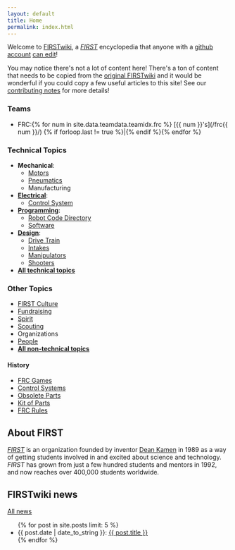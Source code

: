 ```yaml
---
layout: default
title: Home
permalink: index.html
---
```


Welcome to [FIRSTwiki](/docs/about/), a _[FIRST](/wiki/first)_ encyclopedia that
anyone with a [github account](https://github.com/join) [can
edit](/docs/contributing)!

<div class="alert alert-info">
You may notice there's not a lot of content here! There's a ton of content that needs to be copied
from the <a href="https://github.com/firstwiki/original_archive" class="alert-link">original FIRSTwiki</a>
and it would be wonderful if you could copy a few useful articles to this site! See our
<a class="alert-link" href="/docs/contributing">contributing notes</a> for more details!
</div>

### Teams

* FRC:{% for num in site.data.teamdata.teamidx.frc %} [{{ num }}'s](/frc{{ num }}/) {% if forloop.last != true %}\|{% endif %}{% endfor %}

### Technical Topics

* **Mechanical**:
  * [Motors](/wiki/motors)
  * [Pneumatics](/wiki/pneumatics)
  * Manufacturing
* [**Electrical**](/wiki/electrical):
  * [Control System](/wiki/control-system)
* [**Programming**](/wiki/programming):
  * [Robot Code Directory](/wiki/robot-code-directory)
  * [Software](/wiki/software)
* [**Design**](/wiki/design):
  * [Drive Train](/wiki/drive-train)
  * [Intakes](/wiki/intake)
  * [Manipulators](/wiki/manipulator)
  * [Shooters](/wiki/shooter)
* [**All technical topics**](/wiki/tech)


### Other Topics

* [FIRST Culture](/wiki/first-culture)
* [Fundraising](/wiki/fundraising)
* [Spirit](/wiki/spirit)
* [Scouting](/wiki/scouting)
* Organizations
* [People](/wiki/people)
* [**All non-technical topics**](/wiki/nontech)

#### History

* [FRC Games](/wiki/frc-games)
* [Control Systems](/wiki/control-system)
* [Obsolete Parts](/wiki/obsolete-parts)
* [Kit of Parts](/wiki/kit-of-parts)
* [FRC Rules](/frcrules)

  
About FIRST
-----------

_[FIRST](/wiki/first)_ is an organization founded by inventor [Dean
Kamen](/wiki/dean-kamen) in 1989 as a way of getting students involved in and
excited about science and technology. _FIRST_ has grown from just a few hundred
students and mentors in 1992, and now reaches over 400,000 students worldwide.

FIRSTwiki news
--------------

[All news](/news/)

<ul>
{% for post in site.posts limit: 5 %}
<li>{{ post.date | date_to_string }}: <a href="{{ post.url }}">{{ post.title }}</a></li>
{% endfor %}


<script>
// this bit of script loads JSON for each project, and displays page counts
$(document).ready(function(){
  // wiki data
  $.getJSON("/wiki/site-data.json", function(data){
    $('#other-topics').append(" (" + (data.nontech + data.people) + " pages)");
    $('#technical-topics').append(" (" + data.tech + " pages)");
    $('#history').append(" (" + data.history + " pages)");
  });
  
  // count the team pages
  var teamdata = [{% for td in site.data.teamdata.teamidx.frc %}'{{ td }}'{% if forloop.last == false %},{% endif %}{% endfor %}];
  
  for (var i = 0; i < teamdata.length; i++) {
      teamdata[i] = $.getJSON('/frc' + teamdata[i] + '/site-data.json', function(d) {return d});
  }
  
  $.when.apply($, teamdata).done(function() {
    var teamPages = 0;
    for (var i = 0; i < arguments.length; i++) {
        teamPages += arguments[i][0].frc;
    }
    $('#teams').append(" (" + teamPages + " pages)")
  });
});
</script>
